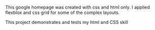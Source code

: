 This google homepage was created with css and html only. I applied flexblox and css grid for some of the complex layouts.

This project demonstrates and tests my html and CSS skill